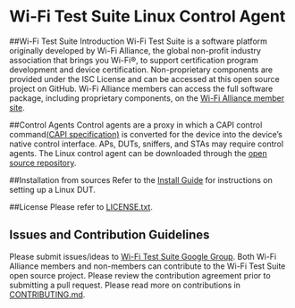 ﻿# **Wi-Fi Test Suite Linux Control Agent**

##Wi-Fi Test Suite Introduction
Wi-Fi Test Suite is a software platform originally developed by Wi-Fi Alliance, the global non-profit industry association that brings you Wi-Fi&reg;, to support certification program development and device certification. Non-proprietary components are provided under the ISC License and can be accessed at this open source project on GitHub. Wi-Fi Alliance members can access the full software package, including proprietary components, on the [Wi-Fi Alliance member site](https://www.wi-fi.org/members/certification-testing/sigma).

##Control Agents
Control agents are a proxy in which a CAPI control command[(CAPI specification)](http://www.wi-fi.org/file/wi-fi-test-suite-control-api-specification-v831) is converted for the device into the device’s native control interface. APs, DUTs, sniffers, and STAs may require control agents. The Linux control agent can be downloaded through the [open source repository](https://github.com/Wi-FiAlliance/Wi-FiTestSuite-Linux-DUT).

##Installation from sources
Refer to the [Install Guide](https://github.com/Wi-FiTestSuite/Wi-FiTestSuite-Linux-DUT/blob/master/Docs/INSTALL) for instructions on setting up a Linux DUT.

##License
Please refer to [LICENSE.txt](https://github.com/Wi-FiTestSuite/Wi-FiTestSuite-Linux-DUT/blob/master/LICENSE.txt).

## Issues and Contribution Guidelines
Please submit issues/ideas to [Wi-Fi Test Suite Google Group](https://groups.google.com/d/forum/wi-fitestsuite).
Both Wi-Fi Alliance members and non-members can contribute to the Wi-Fi Test Suite open source project. Please review the contribution agreement prior to submitting a pull request.
Please read more on contributions in [CONTRIBUTING.md](https://github.com/Wi-FiTestSuite/Wi-FiTestSuite-Linux-DUT/blob/master/CONTRIBUTING.md).
